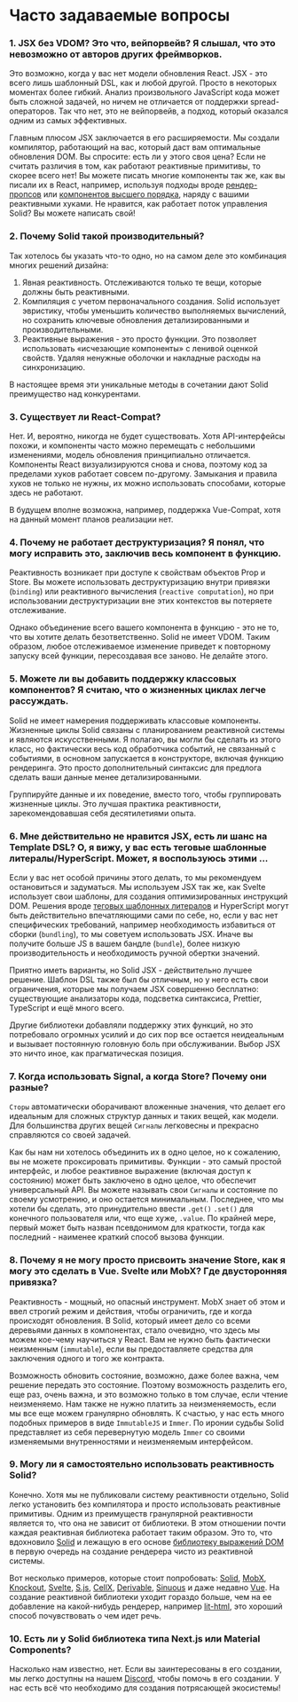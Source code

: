 # Часто задаваемые вопросы

### 1. JSX без VDOM? Это что, вейпорвейв? Я слышал, что это невозможно от авторов других фреймворков.

Это возможно, когда у вас нет модели обновления React. JSX - это всего лишь шаблонный DSL, как и любой другой. Просто в некоторых моментах более гибкий. Анализ произвольного JavaScript кода может быть сложной задачей, но ничем не отличается от поддержки spread-операторов. Так что нет, это не вейпорвейв, а подход, который оказался одним из самых эффективных.

Главным плюсом JSX заключается в его расширяемости. Мы создали компилятор, работающий на вас, который даст вам оптимальные обновления DOM. Вы спросите: есть ли у этого своя цена? Если не считать различия в том, как работают реактивные примитивы, то скорее всего нет! Вы можете писать многие компоненты так же, как вы писали их в React, например, используя подходы вроде [рендер-пропсов](https://ru.reactjs.org/docs/render-props.html) или [компонентов высшего порядка](https://ru.reactjs.org/docs/higher-order-components.html), наряду с вашими реактивными хуками. Не нравится, как работает поток управления Solid? Вы можете написать свой!

### 2. Почему Solid такой производительный?

Так хотелось бы указать что-то одно, но на самом деле это комбинация многих решений дизайна:

1. Явная реактивность. Отслеживаются только те вещи, которые должны быть реактивными.
2. Компиляция с учетом первоначального создания. Solid использует эвристику, чтобы уменьшить количество выполняемых вычислений, но сохранить ключевые обновления детализированными и производительными.
3. Реактивные выражения - это просто функции. Это позволяет использовать «исчезающие компоненты» с ленивой оценкой свойств. Удаляя ненужные оболочки и накладные расходы на синхронизацию.

В настоящее время эти уникальные методы в сочетании дают Solid преимущество над конкурентами.

### 3. Существует ли React-Compat?

Нет. И, вероятно, никогда не будет существовать. Хотя API-интерфейсы похожи, и компоненты часто можно перемещать с небольшими изменениями, модель обновления принципиально отличается. Компоненты React визуализируются снова и снова, поэтому код за пределами хуков работает совсем по-другому. Замыкания и правила хуков не только не нужны, их можно использовать способами, которые здесь не работают.

В будущем вполне возможна, например, поддержка Vue-Compat, хотя на данный момент планов реализации нет.

### 4. Почему не работает деструктуризация? Я понял, что могу исправить это, заключив весь компонент в функцию.

Реактивность возникает при доступе к свойствам объектов Prop и Store. Вы можете использовать деструктуризацию внутри привязки (`binding`) или реактивного вычисления (`reactive computation`), но при использовании деструктуризации вне этих контекстов вы потеряете отслеживание. 

Однако объединение всего вашего компонента в функцию - это не то, что вы хотите делать безответственно. Solid не имеет VDOM. Таким образом, любое отслеживаемое изменение приведет к повторному запуску всей функции, пересоздавая все заново. Не делайте этого.

### 5. Можете ли вы добавить поддержку классовых компонентов? Я считаю, что о жизненных циклах легче рассуждать.

Solid не имеет намерения поддерживать классовые компоненты. Жизненные циклы Solid связаны с планированием реактивной системы и являются искусственными. Я полагаю, вы могли бы сделать из этого класс, но фактически весь код обработчика событий, не связанный с событиями, в основном запускается в конструкторе, включая функцию рендеринга. Это просто дополнительный синтаксис для предлога сделать ваши данные менее детализированными.

Группируйте данные и их поведение, вместо того, чтобы группировать жизненные циклы. Это лучшая практика реактивности, зарекомендовавшая себя десятилетиями опыта.

### 6. Мне действительно не нравится JSX, есть ли шанс на Template DSL? О, я вижу, у вас есть теговые шаблонные литералы/HyperScript. Может, я воспользуюсь этими ...

Если у вас нет особой причины этого делать, то мы рекомендуем остановиться и задуматься. Мы используем JSX так же, как Svelte использует свои шаблоны, для создания оптимизированных инструкций DOM. Решения вроде [теговых шаблонных литералов](https://developer.mozilla.org/ru/docs/Web/JavaScript/Reference/Template_literals#%D1%82%D0%B5%D0%B3%D0%BE%D0%B2%D1%8B%D0%B5_%D1%88%D0%B0%D0%B1%D0%BB%D0%BE%D0%BD%D1%8B_%D0%B8_%D1%8D%D0%BA%D1%80%D0%B0%D0%BD%D0%B8%D1%80%D0%BE%D0%B2%D0%B0%D0%BD%D0%B8%D0%B5_%D1%81%D0%B8%D0%BC%D0%B2%D0%BE%D0%BB%D0%BE%D0%B2) и HyperScript могут быть действительно впечатляющими сами по себе, но, если у вас нет специфических требований, например необходимость избавиться от сборки (`bundling`), то мы советуем использовать JSX. Иначе вы получите больше JS в вашем бандле (`bundle`), более низкую производительность и необходимость ручной обертки значений.

Приятно иметь варианты, но Solid JSX - действительно лучшее решение. Шаблон DSL также был бы отличным, но у него есть свои ограничения, которые мы получаем JSX совершенно бесплатно: существующие анализаторы кода, подсветка синтаксиса, Prettier, TypeScript и ещё много всего.

Другие библиотеки добавляли поддержку этих функций, но это потребовало огромных усилий и до сих пор все остается неидеальным и вызывает постоянную головную боль при обслуживании. Выбор JSX это ничто иное, как прагматическая позиция.

### 7. Когда использовать Signal, а когда Store? Почему они разные?

`Сторы` автоматически оборачивают вложенные значения, что делает его идеальным для сложных структур данных и таких вещей, как модели. Для большинства других вещей `Сигналы` легковесны и прекрасно справляются со своей задачей.

Как бы нам ни хотелось объединить их в одно целое, но к сожалению, вы не можете проксировать примитивы. Функции - это самый простой интерфейс, и любое реактивное выражение (включая доступ к состоянию) может быть заключено в одно целое, что обеспечит универсальный API. Вы можете называть свои `Сигналы` и состояние по своему усмотрению, и оно остается минимальным. Последнее, что мы хотели бы сделать, это принудительно ввести `.get()` `.set()` для конечного пользователя или, что еще хуже, `.value`. По крайней мере, первый может быть назван псевдонимом для краткости, тогда как последний - наименее краткий способ вызова функции.

### 8. Почему я не могу просто присвоить значение Store, как я могу это сделать в Vue. Svelte или MobX? Где двусторонняя привязка?

Реактивность - мощный, но опасный инструмент. MobX знает об этом и ввел строгий режим и действия, чтобы ограничить, где и когда происходят обновления. В Solid, который имеет дело со всеми деревьями данных в компонентах, стало очевидно, что здесь мы можем кое-чему научиться у React. Вам не нужно быть фактически неизменным (`immutable`), если вы предоставляете средства для заключения одного и того же контракта.

Возможность обновить состояние, возможно, даже более важна, чем решение передать это состояние. Поэтому возможность разделить его, еще раз, очень важна, и это возможно только в том случае, если чтение неизменяемо. Нам также не нужно платить за неизменяемость, если мы все еще можем гранулярно обновлять. К счастью, у нас есть много подобных примеров в виде `ImmutableJS` и `Immer`. По иронии судьбы Solid представляет из себя перевернутую модель `Immer` со своими изменяемыми внутренностями и неизменяемым интерфейсом.

### 9. Могу ли я самостоятельно использовать реактивность Solid?

Конечно. Хотя мы не публиковали систему реактивности отдельно, Solid легко установить без компилятора и просто использовать реактивные примитивы. Одним из преимуществ гранулярной реактивности является то, что она не зависит от библиотеки. В этом отношении почти каждая реактивная библиотека работает таким образом. Это то, что вдохновило [Solid](https://github.com/solidjs/solid) и лежащую в его основе [библиотеку выражений DOM](https://github.com/ryansolid/dom-expressions) в первую очередь на создание рендерера чисто из реактивной системы.

Вот несколько примеров, которые стоит попробовать: [Solid](https://github.com/solidjs/solid), [MobX](https://github.com/mobxjs/mobx), [Knockout](https://github.com/knockout/knockout), [Svelte](https://github.com/sveltejs/svelte), [S.js](https://github.com/adamhaile/S), [CellX](https://github.com/Riim/cellx), [Derivable](https://github.com/ds300/derivablejs), [Sinuous](https://github.com/luwes/sinuous) и даже недавно [Vue](https://github.com/vuejs/vue). На создание реактивной библиотеки уходит гораздо больше, чем на ее добавление на какой-нибудь рендерер, например [lit-html](https://github.com/Polymer/lit-html), это хороший способ почувствовать о чем идет речь.

### 10. Есть ли у Solid библиотека типа Next.js или Material Components?

Насколько нам известно, нет. Если вы заинтересованы в его создании, мы легко доступны на нашем [Discord](https://discord.com/invite/solidjs), чтобы помочь в его создании. У нас есть всё что необходимо для создания потрясающей экосистемы!
